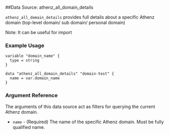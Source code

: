 ##Data Source: athenz_all_domain_details

`athenz_all_domain_details` provides full details about a specific Athenz domain (top-level domain/ sub domain/ personal domain)

Note: It can be useful for import  

### Example Usage

```hcl
variable "domain_name" {
  type = string
}

data "athenz_all_domain_details" "domain-test" {
  name = var.domain_name
}
```

### Argument Reference

The arguments of this data source act as filters for querying the current Athenz domain.

- `name` - (Required) The name of the specific Athenz domain. Must be fully qualified name.
